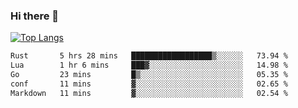### Hi there 👋

<!--
**3Xpl0it3r/3Xpl0it3r** is a ✨ _special_ ✨ repository because its `README.md` (this file) appears on your GitHub profile.

Here are some ideas to get you started:

- 🔭 I’m currently working on ...
- 🌱 I’m currently learning ...
- 👯 I’m looking to collaborate on ...
- 🤔 I’m looking for help with ...
- 💬 Ask me about ...
- 📫 How to reach me: ...
- 😄 Pronouns: ...
- ⚡ Fun fact: ...
-->


[![Top Langs](https://github-readme-stats.vercel.app/api/top-langs/?username=3Xpl0it3r&layout=compact)](https://github.com/3Xpl0it3r/3Xpl0it3r)

<!--START_SECTION:waka-->

```txt
Rust       5 hrs 28 mins   ██████████████████▒░░░░░░   73.94 %
Lua        1 hr 6 mins     ███▓░░░░░░░░░░░░░░░░░░░░░   14.98 %
Go         23 mins         █▒░░░░░░░░░░░░░░░░░░░░░░░   05.35 %
conf       11 mins         ▓░░░░░░░░░░░░░░░░░░░░░░░░   02.65 %
Markdown   11 mins         ▓░░░░░░░░░░░░░░░░░░░░░░░░   02.54 %
```

<!--END_SECTION:waka-->
